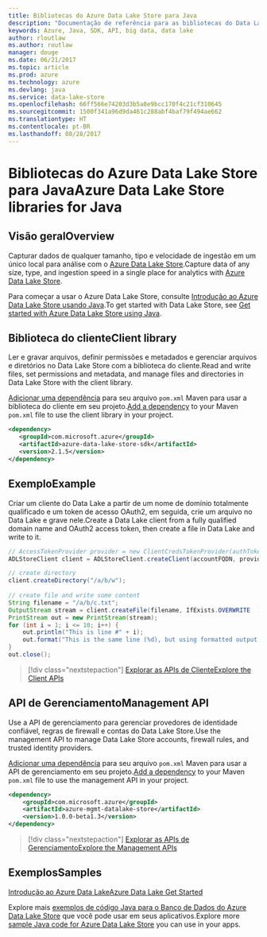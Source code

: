 ```yaml
---
title: Bibliotecas do Azure Data Lake Store para Java
description: "Documentação de referência para as bibliotecas do Data Lake Store de Java"
keywords: Azure, Java, SDK, API, big data, data lake
author: rloutlaw
ms.author: routlaw
manager: douge
ms.date: 06/21/2017
ms.topic: article
ms.prod: azure
ms.technology: azure
ms.devlang: java
ms.service: data-lake-store
ms.openlocfilehash: 66ff566e74203d3b5a8e9bcc170f4c21cf310645
ms.sourcegitcommit: 1500f341a96d9da461c288abf4baf79f494ae662
ms.translationtype: HT
ms.contentlocale: pt-BR
ms.lasthandoff: 08/28/2017
---
```

# <a name="azure-data-lake-store-libraries-for-java"></a><span data-ttu-id="a8189-104">Bibliotecas do Azure Data Lake Store para Java</span><span class="sxs-lookup"><span data-stu-id="a8189-104">Azure Data Lake Store libraries for Java</span></span>

## <a name="overview"></a><span data-ttu-id="a8189-105">Visão geral</span><span class="sxs-lookup"><span data-stu-id="a8189-105">Overview</span></span>

<span data-ttu-id="a8189-106">Capturar dados de qualquer tamanho, tipo e velocidade de ingestão em um único local para análise com o [Azure Data Lake Store](/azure/data-lake-store/data-lake-store-overview).</span><span class="sxs-lookup"><span data-stu-id="a8189-106">Capture data of any size, type, and ingestion speed in a single place for analytics with [Azure Data Lake Store](/azure/data-lake-store/data-lake-store-overview).</span></span>

<span data-ttu-id="a8189-107">Para começar a usar o Azure Data Lake Store, consulte [Introdução ao Azure Data Lake Store usando Java](/azure/data-lake-store/data-lake-store-get-started-java-sdk).</span><span class="sxs-lookup"><span data-stu-id="a8189-107">To get started with Data Lake Store, see [Get started with Azure Data Lake Store using Java](/azure/data-lake-store/data-lake-store-get-started-java-sdk).</span></span>


## <a name="client-library"></a><span data-ttu-id="a8189-108">Biblioteca do cliente</span><span class="sxs-lookup"><span data-stu-id="a8189-108">Client library</span></span>

<span data-ttu-id="a8189-109">Ler e gravar arquivos, definir permissões e metadados e gerenciar arquivos e diretórios no Data Lake Store com a biblioteca do cliente.</span><span class="sxs-lookup"><span data-stu-id="a8189-109">Read and write files, set permissions and metadata, and manage files and directories in Data Lake Store with the client library.</span></span>

<span data-ttu-id="a8189-110">[Adicionar uma dependência](https://maven.apache.org/guides/getting-started/index.html#How_do_I_use_external_dependencies) para seu arquivo `pom.xml` Maven para usar a biblioteca do cliente em seu projeto.</span><span class="sxs-lookup"><span data-stu-id="a8189-110">[Add a dependency](https://maven.apache.org/guides/getting-started/index.html#How_do_I_use_external_dependencies) to your Maven `pom.xml` file to use the client library in your project.</span></span>

```XML
<dependency>
   <groupId>com.microsoft.azure</groupId>
   <artifactId>azure-data-lake-store-sdk</artifactId>
   <version>2.1.5</version>
</dependency>
```   

## <a name="example"></a><span data-ttu-id="a8189-111">Exemplo</span><span class="sxs-lookup"><span data-stu-id="a8189-111">Example</span></span>

<span data-ttu-id="a8189-112">Criar um cliente do Data Lake a partir de um nome de domínio totalmente qualificado e um token de acesso OAuth2, em seguida, crie um arquivo no Data Lake e grave nele.</span><span class="sxs-lookup"><span data-stu-id="a8189-112">Create a Data Lake client from a fully qualified domain name and OAuth2 access token, then create a file in Data Lake and write to it.</span></span>

```java
// AccessTokenProvider provider = new ClientCredsTokenProvider(authTokenEndpoint, clientId, clientKey);
ADLStoreClient client = ADLStoreClient.createClient(accountFQDN, provider);

// create directory
client.createDirectory("/a/b/w");
        
// create file and write some content
String filename = "/a/b/c.txt";
OutputStream stream = client.createFile(filename, IfExists.OVERWRITE  );
PrintStream out = new PrintStream(stream);
for (int i = 1; i <= 10; i++) {
    out.println("This is line #" + i);
    out.format("This is the same line (%d), but using formatted output. %n", i);
}
out.close();
```

> [!div class="nextstepaction"]
> [<span data-ttu-id="a8189-113">Explorar as APIs de Cliente</span><span class="sxs-lookup"><span data-stu-id="a8189-113">Explore the Client APIs</span></span>](/java/api/overview/azure/datalakestore/clientlibrary)


## <a name="management-api"></a><span data-ttu-id="a8189-114">API de Gerenciamento</span><span class="sxs-lookup"><span data-stu-id="a8189-114">Management API</span></span>

<span data-ttu-id="a8189-115">Use a API de gerenciamento para gerenciar provedores de identidade confiável, regras de firewall e contas do Data Lake Store.</span><span class="sxs-lookup"><span data-stu-id="a8189-115">Use the management API to manage Data Lake Store accounts, firewall rules, and trusted identity providers.</span></span>

<span data-ttu-id="a8189-116">[Adicionar uma dependência](https://maven.apache.org/guides/getting-started/index.html#How_do_I_use_external_dependencies) para seu arquivo `pom.xml` Maven para usar a API de gerenciamento em seu projeto.</span><span class="sxs-lookup"><span data-stu-id="a8189-116">[Add a dependency](https://maven.apache.org/guides/getting-started/index.html#How_do_I_use_external_dependencies) to your Maven `pom.xml` file to use the management API in your project.</span></span>


```XML
<dependency>
    <groupId>com.microsoft.azure</groupId>
    <artifactId>azure-mgmt-datalake-store</artifactId>
    <version>1.0.0-beta1.3</version>
</dependency>
```

> [!div class="nextstepaction"]
> [<span data-ttu-id="a8189-117">Explorar as APIs de Gerenciamento</span><span class="sxs-lookup"><span data-stu-id="a8189-117">Explore the Management APIs</span></span>](/java/api/overview/azure/datalakestore/managementapi)

## <a name="samples"></a><span data-ttu-id="a8189-118">Exemplos</span><span class="sxs-lookup"><span data-stu-id="a8189-118">Samples</span></span>

<span data-ttu-id="a8189-119">[Introdução ao Azure Data Lake][1]</span><span class="sxs-lookup"><span data-stu-id="a8189-119">[Azure Data Lake Get Started][1]</span></span> 

[1]: https://github.com/Azure-Samples/data-lake-store-java-upload-download-get-started

<span data-ttu-id="a8189-120">Explore mais [exemplos de código Java para o Banco de Dados do Azure Data Lake Store](https://azure.microsoft.com/resources/samples/?platform=java&term=lake) que você pode usar em seus aplicativos.</span><span class="sxs-lookup"><span data-stu-id="a8189-120">Explore more [sample Java code for Azure Data Lake Store](https://azure.microsoft.com/resources/samples/?platform=java&term=lake) you can use in your apps.</span></span>
